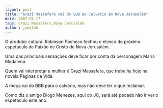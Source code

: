 ```yaml
---
layout: post
title: "Grazi Massafera vai do BBB ao calvário em Nova Jerusalém"
date: 2007-01-17
tags: Grazi Massafera,Nova Jerusalém
author: jamildo
---
```

O produtor cultural Robinson Pacheco fechou o elenco do pr&oacute;ximo espet&aacute;culo da Paix&atilde;o de Cristo de Nova Jerusal&eacute;m.

Uma das principais sensa&ccedil;&otilde;es deve ficar por conta da personagem Maria Madalena.

Quem vai interpretar a mulher &eacute; Grazi Massafera, que trabalha hoje na novela P&aacute;ginas da Vida.

A mo&ccedil;a vai do BBB para o calv&aacute;rio, mas n&atilde;o deve ter o que reclamar.

Como diz o amigo Diogo Menezes, aqui do JC, ser&aacute; at&eacute; pecado n&atilde;o ir ver o espet&aacute;culo este ano.